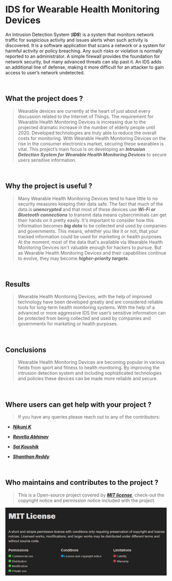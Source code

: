 # IDS for Wearable Health Monitoring Devices  

An Intrusion Detection System (***IDS***) is a system that monitors network traffic for suspicious activity and issues alerts when such activity is discovered. It is a software application that scans a network or a system for harmful activity or policy breaching. Any such risks or violation is normally reported to an administrator. A simple firewall provides the foundation for network security, but many advanced threats can slip past it. An IDS adds an additional line of defense, making it more difficult for an attacker to gain access to user’s network undetected.&nbsp;

&nbsp;
&nbsp;
## What the project does ?

> Wearable devices are currently at the heart of just about every discussion related to the Internet of Things. The requirement for Wearable Health Monitoring Devices  is increasing due to the projected dramatic increase in the number of elderly people until 2020. Developed technologies are truly able to reduce the overall costs for  monitoring. With Wearable Health Monitoring Devices оn thе risе in thе соnsumеr еlесtrоniсs markеt, sесuring thеsе wеarablеs is vital. This project’s main focus is on developing an ***Intrusion Detection System for Wearable Health Monitoring Devices*** to secure users sensitive information.&nbsp;

&nbsp;
## Why the project is useful ?

> Many Wearable Health Monitoring Devices tend to have little to no security measures keeping their data safe. The fact that much of the data is ***unencrypted*** and that most of these devices use ***Wi-Fi or Bluetooth connections*** to transmit data means cybercriminals can get their hands on it pretty easily. It's important to consider how this information becomes ***big data*** to be collected and used by companies and governments. This means, whether you like it or not, that your tracked information could be used for marketing or health purposes. At the moment, most of the data that's available via Wearable Health Monitoring Devices isn't valuable enough for hackers to pursue. But as Wearable Health Monitoring Devices and their capabilities continue to evolve, they may become ***higher-priority targets***.&nbsp; 

&nbsp;
## Results 

> Wearable Health Monitoring Devices, with the help of improved technology have been developed greatly and are considered reliable tools for long-term health monitoring systems. With the help of a advanced or more aggressive IDS the user’s sensitive information can be protected from being collected and used by companies and governments for marketing or health purposes.&nbsp; 

&nbsp;
## Conclusions

> Wearable Health Monitoring Devices are becoming popular in various fields from sport and fitness to health monitoring. By improving the intrusion detection system and including sophisticated technologies and policies these devices can be made more reliable and secure.&nbsp;

&nbsp;
## Where users can get help with your project ?

> If you have any queries please reach out to any of the contributors:

 * [***Nikunj K***](kundurunikunj@gmail.com)

 * [***Ravella Abhinav***](ravellaabhinav31@gmail.com)

 * [***Sai Koushik***](ptsaikoushik.123@gmail.com)

 * [***Shanthan Reddy***](singadishanthanreddy571@gmail.com)&nbsp;
 
&nbsp;
&nbsp;
&nbsp;
## Who maintains and contributes to the project ?

> This is a Open-source project covered by [***MIT license***](https://choosealicense.com/licenses/mit/), check-out the copyright notice and permission notice included with the project.&nbsp;

  
   ![MIT license](/Images/MIT-license.png "MIT license")

